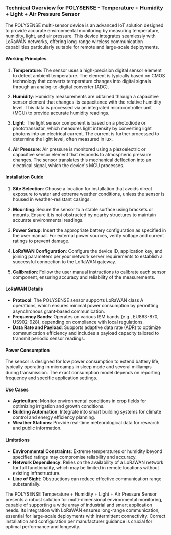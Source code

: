 ### Technical Overview for POLYSENSE - Temperature + Humidity + Light + Air Pressure Sensor

The POLYSENSE multi-sensor device is an advanced IoT solution designed to provide accurate environmental monitoring by measuring temperature, humidity, light, and air pressure. This device integrates seamlessly with LoRaWAN networks, offering long-range wireless communication capabilities particularly suitable for remote and large-scale deployments.

#### Working Principles

1. **Temperature**: The sensor uses a high-precision digital sensor element to detect ambient temperature. The element is typically based on CMOS technology that converts temperature changes into digital signals through an analog-to-digital converter (ADC).

2. **Humidity**: Humidity measurements are obtained through a capacitive sensor element that changes its capacitance with the relative humidity level. This data is processed via an integrated microcontroller unit (MCU) to provide accurate humidity readings.

3. **Light**: The light sensor component is based on a photodiode or phototransistor, which measures light intensity by converting light photons into an electrical current. The current is further processed to determine the light level, often measured in lux.

4. **Air Pressure**: Air pressure is monitored using a piezoelectric or capacitive sensor element that responds to atmospheric pressure changes. The sensor translates this mechanical deflection into an electrical signal, which the device's MCU processes.

#### Installation Guide

1. **Site Selection**: Choose a location for installation that avoids direct exposure to water and extreme weather conditions, unless the sensor is housed in weather-resistant casings.
   
2. **Mounting**: Secure the sensor to a stable surface using brackets or mounts. Ensure it is not obstructed by nearby structures to maintain accurate environmental readings.
   
3. **Power Setup**: Insert the appropriate battery configuration as specified in the user manual. For external power sources, verify voltage and current ratings to prevent damage.
   
4. **LoRaWAN Configuration**: Configure the device ID, application key, and joining parameters per your network server requirements to establish a successful connection to the LoRaWAN gateway.
   
5. **Calibration**: Follow the user manual instructions to calibrate each sensor component, ensuring accuracy and reliability of the measurements.

#### LoRaWAN Details

- **Protocol**: The POLYSENSE sensor supports LoRaWAN class A operations, which ensures minimal power consumption by permitting asynchronous grant-based communication.
- **Frequency Bands**: Operates on various ISM bands (e.g., EU863-870, US902-928), depending on compliance with local regulations.
- **Data Rate and Payload**: Supports adaptive data rate (ADR) to optimize communication efficiency and includes a payload capacity tailored to transmit periodic sensor readings.

#### Power Consumption

The sensor is designed for low power consumption to extend battery life, typically operating in microamps in sleep mode and several milliamps during transmission. The exact consumption model depends on reporting frequency and specific application settings.

#### Use Cases

- **Agriculture**: Monitor environmental conditions in crop fields for optimizing irrigation and growth conditions.
- **Building Automation**: Integrate into smart building systems for climate control and energy efficiency planning.
- **Weather Stations**: Provide real-time meteorological data for research and public information.

#### Limitations

- **Environmental Constraints**: Extreme temperatures or humidity beyond specified ratings may compromise reliability and accuracy.
- **Network Dependency**: Relies on the availability of a LoRaWAN network for full functionality, which may be limited in remote locations without existing infrastructure.
- **Line of Sight**: Obstructions can reduce effective communication range substantially.

The POLYSENSE Temperature + Humidity + Light + Air Pressure Sensor presents a robust solution for multi-dimensional environmental monitoring, capable of supporting a wide array of industrial and smart application needs. Its integration with LoRaWAN ensures long-range communication, essential for large-scale deployments with intermittent connectivity. Correct installation and configuration per manufacturer guidance is crucial for optimal performance and longevity.